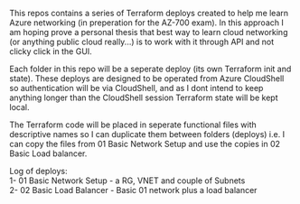 This repos contains a series of Terraform deploys created to help me learn Azure networking (in preperation for the AZ-700 exam). In this approach I am hoping prove a personal thesis that best way to learn cloud networking (or anything public cloud really...) is to work with it through API and not clicky click in the GUI.

Each folder in this repo will be a seperate deploy (its own Terraform init and state). These deploys are designed to be operated from Azure CloudShell so authentication will be via CloudShell, and as I dont intend to keep anything longer than the CloudShell session Terraform state will be kept local.

The Terraform code will be placed in seperate functional files with descriptive names so I can duplicate them between folders (deploys) i.e. I can copy the files from 01 Basic Network Setup and use the copies in 02 Basic Load balancer.

Log of deploys:  
1- 01 Basic Network Setup - a RG, VNET and couple of Subnets  
2- 02 Basic Load Balancer - Basic 01 network plus a load balancer

